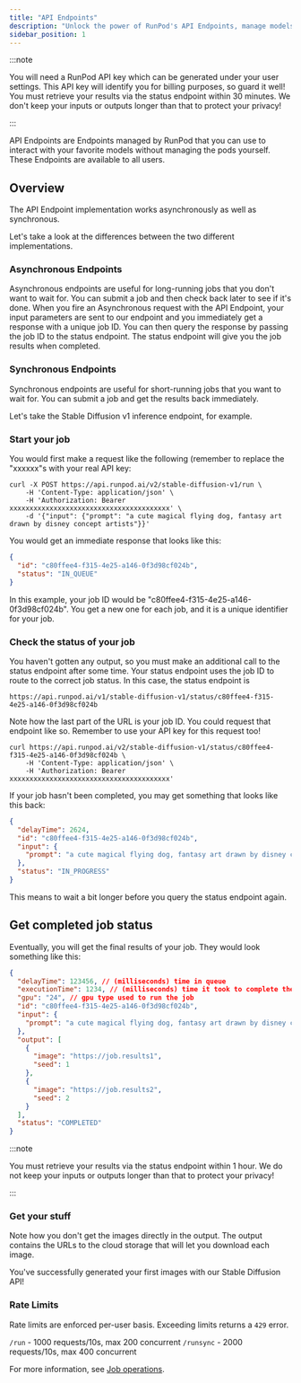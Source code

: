 ```yaml
---
title: "API Endpoints"
description: "Unlock the power of RunPod's API Endpoints, manage models without managing pods, and retrieve results via the status endpoint within 30 minutes for privacy protection; rate limits enforced per user."
sidebar_position: 1
---
```


:::note

You will need a RunPod API key which can be generated under your user settings.
This API key will identify you for billing purposes, so guard it well!
You must retrieve your results via the status endpoint within 30 minutes.
We don't keep your inputs or outputs longer than that to protect your privacy!

:::

API Endpoints are Endpoints managed by RunPod that you can use to interact with your favorite models without managing the pods yourself.
These Endpoints are available to all users.

## Overview

The API Endpoint implementation works asynchronously as well as synchronous.

Let's take a look at the differences between the two different implementations.

### Asynchronous Endpoints

Asynchronous endpoints are useful for long-running jobs that you don't want to wait for. You can submit a job and then check back later to see if it's done.
When you fire an Asynchronous request with the API Endpoint, your input parameters are sent to our endpoint and you immediately get a response with a unique job ID.
You can then query the response by passing the job ID to the status endpoint. The status endpoint will give you the job results when completed.

### Synchronous Endpoints

Synchronous endpoints are useful for short-running jobs that you want to wait for.
You can submit a job and get the results back immediately.

Let's take the Stable Diffusion v1 inference endpoint, for example.

### Start your job

You would first make a request like the following (remember to replace the "xxxxxx"s with your real API key:

```curl
curl -X POST https://api.runpod.ai/v2/stable-diffusion-v1/run \
    -H 'Content-Type: application/json' \
    -H 'Authorization: Bearer xxxxxxxxxxxxxxxxxxxxxxxxxxxxxxxxxxxxxxxx' \
    -d '{"input": {"prompt": "a cute magical flying dog, fantasy art drawn by disney concept artists"}}'
```

You would get an immediate response that looks like this:

```json
{
  "id": "c80ffee4-f315-4e25-a146-0f3d98cf024b",
  "status": "IN_QUEUE"
}
```

In this example, your job ID would be "c80ffee4-f315-4e25-a146-0f3d98cf024b".
You get a new one for each job, and it is a unique identifier for your job.

### Check the status of your job

You haven't gotten any output, so you must make an additional call to the status endpoint after some time. Your status endpoint uses the job ID to route to the correct job status. In this case, the status endpoint is

```command
https://api.runpod.ai/v1/stable-diffusion-v1/status/c80ffee4-f315-4e25-a146-0f3d98cf024b
```

Note how the last part of the URL is your job ID. You could request that endpoint like so.
Remember to use your API key for this request too!

```curl
curl https://api.runpod.ai/v2/stable-diffusion-v1/status/c80ffee4-f315-4e25-a146-0f3d98cf024b \
    -H 'Content-Type: application/json' \
    -H 'Authorization: Bearer xxxxxxxxxxxxxxxxxxxxxxxxxxxxxxxxxxxxxxxx'
```

If your job hasn't been completed, you may get something that looks like this back:

```json
{
  "delayTime": 2624,
  "id": "c80ffee4-f315-4e25-a146-0f3d98cf024b",
  "input": {
    "prompt": "a cute magical flying dog, fantasy art drawn by disney concept artists"
  },
  "status": "IN_PROGRESS"
}
```

This means to wait a bit longer before you query the status endpoint again.

## Get completed job status

Eventually, you will get the final results of your job. They would look something like this:

```json
{
  "delayTime": 123456, // (milliseconds) time in queue
  "executionTime": 1234, // (milliseconds) time it took to complete the job
  "gpu": "24", // gpu type used to run the job
  "id": "c80ffee4-f315-4e25-a146-0f3d98cf024b",
  "input": {
    "prompt": "a cute magical flying dog, fantasy art drawn by disney concept artists"
  },
  "output": [
    {
      "image": "https://job.results1",
      "seed": 1
    },
    {
      "image": "https://job.results2",
      "seed": 2
    }
  ],
  "status": "COMPLETED"
}
```

:::note

You must retrieve your results via the status endpoint within 1 hour. We do not keep your inputs or outputs longer than that to protect your privacy!

:::

### Get your stuff

Note how you don't get the images directly in the output. The output contains the URLs to the cloud storage that will let you download each image.

You've successfully generated your first images with our Stable Diffusion API!

### Rate Limits

Rate limits are enforced per-user basis.
Exceeding limits returns a `429` error.

`/run` - 1000 requests/10s, max 200 concurrent
`/runsync` - 2000 requests/10s, max 400 concurrent

For more information, see [Job operations](/serverless/references/operations).
